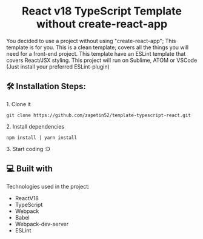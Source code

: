 <h1 align="center" id="title">React v18 TypeScript Template without create-react-app</h1>

<p id="description">You decided to use a project without using "create-react-app"; This template is for you.
  This is a clean template; covers all the things you will need for a front-end project. This template have an ESLint template that covers React/JSX styling. This project will run on Sublime, ATOM or VSCode (Just install your preferred ESLint-plugin)</p>

<h2>🛠️ Installation Steps:</h2>

<p>1. Clone it</p>

```
git clone https://github.com/zapetin52/template-typescript-react.git
```

<p>2. Install dependencies</p>

```
npm install | yarn install
```

<p>3. Start coding :D</p>

  
  
<h2>💻 Built with</h2>

Technologies used in the project:

*   ReactV18
*   TypeScript
*   Webpack
*   Babel
*   Webpack-dev-server
*   ESLint
